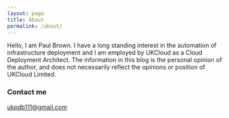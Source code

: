 ```yaml
---
layout: page
title: About
permalink: /about/
---
```

Hello, I am Paul Brown. I have a long standing interest in the automation of infrastructure deployment and I am employed by UKCloud as a Cloud Deployment Architect. The information in this blog is the personal opinion of the author, and does not necessarily reflect the opinions or position of UKCloud Limited.

### Contact me

[ukpdb111@gmail.com](mailto:ukpdb111@gmail.com)
